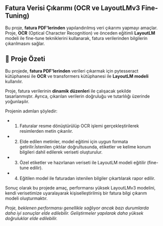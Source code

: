 ## Fatura Verisi Çıkarımı (OCR ve LayoutLMv3 Fine-Tuning)

Bu proje, **fatura PDF'lerinden** yapılandırılmış veri çıkarımı yapmayı amaçlar. Proje, **OCR** (Optical Character Recognition) ve önceden eğitimli **LayoutLM** modeli ile fine-tune tekniklerini kullanarak, fatura verilerinden bilgilerin çıkarılmasını sağlar.

## 📌 Proje Özeti

Bu projede, **fatura PDF'lerinden** verileri çıkarmak için pytesseract kütüphanesi ile **OCR** ve transformers kütüphanesi ile **LayoutLM modeli** kullanılır.

Proje, fatura verilerinin **dinamik düzenleri** ile çalışacak şekilde tasarlanmıştır. Ayrıca, çıkarılan verilerin doğruluğu ve tutarlılığı üzerinde yoğunlaşılır.

Projenin adımları şöyledir:

- 1. Faturalar resme dönüştürülüp OCR işlemi gerçekleştirilerek resimlerden metin çıkarılır.
- 2. Elde edilen metinler, model eğitimi için uygun formata getirilir.İstenilen çıktılar doğrultusunda, etiketler ve kelime konum bilgileri dahil edilerek veriseti oluşturulur.
- 3. Özel etiketler ve hazırlanan veriseti ile LayoutLM modeli eğitilir (fine-tune edilir).
- 4. Eğitilen model ile faturadan istenilen bilgiler çıkartılarak rapor edilir.

Sonuç olarak bu projede amaç, performansı yüksek LayoutLMv3 modelini, kendi verisetimize uyaralayarak kişiselleştirilmiş bir fatura bilgi çıkarım modeli oluşturmaktır.

*Proje, beklenen performansı genellikle sağlıyor ancak bazı durumlarda daha iyi sonuçlar elde edilebilir. Geliştirmeler yapılarak daha yüksek doğruluklar elde edilebilir.*



